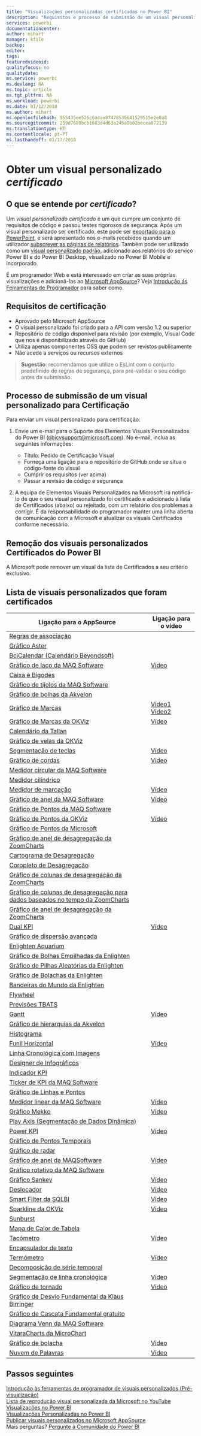 ```yaml
---
title: "Visualizações personalizadas certificadas no Power BI"
description: "Requisitos e processo de submissão de um visual personalizado para certificação. E uma lista de visuais personalizados já certificados."
services: powerbi
documentationcenter: 
author: mihart
manager: kfile
backup: 
editor: 
tags: 
featuredvideoid: 
qualityfocus: no
qualitydate: 
ms.service: powerbi
ms.devlang: NA
ms.topic: article
ms.tgt_pltfrm: NA
ms.workload: powerbi
ms.date: 01/12/2018
ms.author: mihart
ms.openlocfilehash: 955435ee526c6acae8f478539641529515e2e0a8
ms.sourcegitcommit: 259d7689bcb1683d4d63a245a9b02becea072139
ms.translationtype: HT
ms.contentlocale: pt-PT
ms.lasthandoff: 01/17/2018
---
```

# <a name="getting-a-custom-visual-certified"></a>Obter um visual personalizado *certificado*
## <a name="what-is-meant-by-certified"></a>O que se entende por *certificado*?
Um *visual personalizado certificado* é um que cumpre um conjunto de requisitos de código e passou testes rigorosos de segurança.  Após um visual personalizado ser certificado, este pode ser [exportado para o PowerPoint](service-publish-to-powerpoint.md), e será apresentado nos e-mails recebidos quando um utilizador [subscrever as páginas de relatórios](service-report-subscribe.md). Também pode ser utilizado como um [visual personalizado padrão](power-bi-custom-visuals.md), adicionado aos relatórios do serviço Power BI e do Power BI Desktop, visualizado no Power BI Mobile e incorporado.

É um programador Web e está interessado em criar as suas próprias visualizações e adicioná-las ao [Microsoft AppSource](https://appsource.microsoft.com)? Veja [Introdução ás Ferramentas de Programador](service-custom-visuals-getting-started-with-developer-tools.md) para saber como.


## <a name="certification-requirements"></a>Requisitos de certificação
* Aprovado pelo Microsoft AppSource    
* O visual personalizado foi criado para a API com versão 1.2 ou superior    
* Repositório de código disponível para revisão (por exemplo, Visual Code que nos é disponibilizado através do GitHub)    
* Utiliza apenas componentes OSS que podem ser revistos publicamente    
* Não acede a serviços ou recursos externos    

> **Sugestão**: recomendamos que utilize o EsLint com o conjunto predefinido de regras de segurança, para pré-validar o seu código antes da submissão.
> 
> 

## <a name="process-for-submitting-a-custom-visual-for-certification"></a>Processo de submissão de um visual personalizado para Certificação
Para enviar um visual personalizado para certificação:

1. Envie um e-mail para o Suporte dos Elementos Visuais Personalizados do Power BI (pbicvsupport@microsoft.com). No e-mail, inclua as seguintes informações:    
   
   * Título: Pedido de Certificação Visual    
   * Forneça uma ligação para o repositório do GitHub onde se situa o código-fonte do visual    
   * Cumprir os requisitos (ver acima)    
   * Passar a revisão de código e segurança    
2. A equipa de Elementos Visuais Personalizados na Microsoft irá notificá-lo de que o seu visual personalizado foi certificado e adicionado à lista de Certificados (abaixo) ou rejeitado, com um relatório dos problemas a corrigir. É da responsabilidade do programador manter uma linha aberta de comunicação com a Microsoft e atualizar os visuais Certificados conforme necessário.

## <a name="removal-of-power-bi-certified-custom-visuals"></a>Remoção dos visuais personalizados Certificados do Power BI
A Microsoft pode remover um visual da lista de Certificados a seu critério exclusivo.  

## <a name="list-of-custom-visuals-that-have-been-certified"></a>Lista de visuais personalizados que foram certificados
| Ligação para o AppSource | Ligação para o vídeo |
| --- | --- |
| [Regras de associação](https://appsource.microsoft.com/en-us/product/power-bi-visuals/WA104380815) | |
| [Gráfico Aster](https://appsource.microsoft.com/product/power-bi-visuals/WA104380759?src=office&tab=Overview) | |
| [BciCalendar (Calendário Beyondsoft)](https://appsource.microsoft.com/en-us/product/power-bi-visuals/WA104381096?src=office&tab=Overview)  | |
| [Gráfico de laço da MAQ Software](https://appsource.microsoft.com/product/power-bi-visuals/WA104380838?src=office&tab=Overview) |[Vídeo](https://youtu.be/So5xKMSpVJI) |
| [Caixa e Bigodes](https://appsource.microsoft.com/product/power-bi-visuals/WA104380831?src=office&tab=Overview) | |
| [Gráfico de tijolos da MAQ Software](https://appsource.microsoft.com/en-us/product/power-bi-visuals/WA104380836) | |
| [Gráfico de bolhas da Akvelon](https://appsource.microsoft.com/en-us/product/power-bi-visuals/WA104381340?src=office) | |
| [Gráfico de Marcas](https://store.office.com/app.aspx?assetid=WA104380755) |[Vídeo1](https://youtu.be/AOlsFYkfkcw)   [Vídeo2](https://youtu.be/AQvd2FhRyCI) |
| [Gráfico de Marcas da OKViz](https://store.office.com/bullet-chart-by-okviz-WA104380953.aspx) |[Vídeo](https://youtu.be/mtvUNl9bMjA) |
| [Calendário da Tallan](https://appsource.microsoft.com/product/power-bi-visuals/WA104381146?src=office&tab=Overview) | |
| [Gráfico de velas da OKViz](https://appsource.microsoft.com/en-us/product/power-bi-visuals/WA104380952) | |
| [Segmentação de teclas](https://store.office.com/chiclet-slicer-WA104380756.aspx) |[Vídeo](https://youtu.be/iYOkJ1APueY) |
| [Gráfico de cordas](https://appsource.microsoft.com/product/power-bi-visuals/WA104380761?src=office&tab=Overview) |[Vídeo](https://youtu.be/AQvd2FhRyCI) |
| [Medidor circular da MAQ Software](https://appsource.microsoft.com/product/power-bi-visuals/WA104380837?tab=Overview) | |
| [Medidor cilíndrico](https://appsource.microsoft.com/product/power-bi-visuals/WA104380874) | |
| [Medidor de marcação](https://appsource.microsoft.com/product/power-bi-visuals/WA104381184) |[Vídeo](https://youtu.be/AOlsFYkfkcw) |
| [Gráfico de anel da MAQ Software](https://appsource.microsoft.com/product/power-bi-visuals/WA104380824?tab=Overview) |[Vídeo](https://youtu.be/pDToHDFHnq8) |
| [Gráfico de Pontos da MAQ Software](https://appsource.microsoft.com/en-us/product/power-bi-visuals/WA104381101) | |
| [Gráfico de Pontos da OKViz](https://appsource.microsoft.com/product/power-bi-visuals/WA104381101?src=office&tab=Overview) |[Vídeo](https://youtu.be/4lskRgcpFJY) |
| [Gráfico de Pontos da Microsoft](https://appsource.microsoft.com/en-us/product/power-bi-visuals/WA104380760?src=office) | |
| [Gráfico de anel de desagregação da ZoomCharts](https://appsource.microsoft.com/product/power-bi-visuals/WA104380858) | |
| [Cartograma de Desagregação](https://appsource.microsoft.com/en-us/product/power-bi-visuals/WA104381045?src=office) | |
| [Coropleto de Desagregação](https://appsource.microsoft.com/en-us/product/power-bi-visuals/WA104381044?src=office) | |
| [Gráfico de colunas de desagregação da ZoomCharts](https://appsource.microsoft.com/en-us/product/power-bi-visuals/WA104380881?src=office) | |
| [Gráfico de colunas de desagregação para dados baseados no tempo da ZoomCharts](https://appsource.microsoft.com/en-us/product/power-bi-visuals/WA104380881) | |
| [Gráfico de anel de desagregação da ZoomCharts](https://appsource.microsoft.com/en-us/product/power-bi-visuals/WA104380858) | |
| [Dual KPI](https://store.office.com/dual-kpi-WA104380774.aspx) |[Vídeo](https://youtu.be/821o0-eVBXo?list=PL1N57mwBHtN1vIjfvuBIzZllrmKo-Vz6x) |
| [Gráfico de dispersão avançada](https://appsource.microsoft.com/en-us/product/power-bi-visuals/WA104380762) | |
| [Enlighten Aquarium](https://appsource.microsoft.com/product/power-bi-visuals/WA104381112?src=office&tab=Overview) | |
| [Gráfico de Bolhas Empilhadas da Enlighten](https://appsource.microsoft.com/en-us/product/power-bi-visuals/WA104380868) | |
| [Gráfico de Pilhas Aleatórias da Enlighten](https://appsource.microsoft.com/en-us/product/power-bi-visuals/WA104380849) | |
| [Gráfico de Bolachas da Enlighten](https://appsource.microsoft.com/en-us/product/power-bi-visuals/WA104380850) | |
| [Bandeiras do Mundo da Enlighten](https://appsource.microsoft.com/en-us/product/power-bi-visuals/WA104380923) | |
| [Flywheel]() | |
| [Previsões TBATS](https://appsource.microsoft.com/en-us/product/power-bi-visuals/WA104381326?src=office) | |
| [Gantt](https://store.office.com/gantt-WA104380765.aspx) |[Vídeo](https://youtu.be/qJ7s_KrGiUU) |
| [Gráfico de hierarquias da Akvelon](https://appsource.microsoft.com/en-us/product/power-bi-visuals/WA104381333?src=office) | |
| [Histograma](https://store.office.com/histogram-chart-WA104380776.aspx) | |
| [Funil Horizontal](https://appsource.microsoft.com/product/power-bi-visuals/WA104380846) |[Vídeo](https://youtu.be/SudZei68PPo) |
| [Linha Cronológica com Imagens](https://appsource.microsoft.com/en-us/product/power-bi-visuals/WA104381254) | |
| [Designer de Infográficos](https://appsource.microsoft.com/en-us/product/power-bi-visuals/WA104380898?src=office) | |
| [Indicador KPI](https://store.office.com/kpi-indicator-WA104380832.aspx) | |
| [Ticker de KPI da MAQ Software](https://appsource.microsoft.com/en-us/product/power-bi-visuals/WA104380946) | |
| [Gráfico de Linhas e Pontos](https://appsource.microsoft.com/en-us/product/power-bi-visuals/WA104380766?src=office) | |
| [Medidor linear da MAQ Software](https://appsource.microsoft.com/product/power-bi-visuals/WA104380821?src=office&tab=Overview) |[Vídeo](https://youtu.be/AOlsFYkfkcw) |
| [Gráfico Mekko](https://appsource.microsoft.com/product/power-bi-visuals/WA104380785?src=office&tab=Overview)  | [Vídeo](https://youtu.be/90FLCKpgicA)|
| [Play Axis (Segmentação de Dados Dinâmica)](https://store.office.com/play-axis-dynamic-slicer-WA104380981.aspx) | |
| [Power KPI](https://appsource.microsoft.com/product/power-bi-visuals/WA104381083) |[Vídeo](https://youtu.be/IvfIP3E6-1Q) |
| [Gráfico de Pontos Temporais](https://appsource.microsoft.com/en-us/product/power-bi-visuals/WA104381006) | |
| [Gráfico de radar](https://store.office.com/radar-chart-WA104380771.aspx) | |
| [Gráfico de anel da MAQSoftware](https://appsource.microsoft.com/en-us/product/power-bi-visuals/WA104380824?src=office&tab=Overview) | [Vídeo](https://youtu.be/pDToHDFHnq8)|
| [Gráfico rotativo da MAQ Software](https://appsource.microsoft.com/en-us/product/power-bi-visuals/WA104381007?src=office) |  |
| [Gráfico Sankey](https://store.office.com/app.aspx?assetid=WA104380777.aspx) |[Vídeo](https://youtu.be/WWP9wVUHGaA) |
| [Deslocador](https://store.office.com/scroller-WA104381018.aspx) |[Vídeo](https://youtu.be/uhRFQF2cGSY) |
| [Smart Filter da SQLBI](https://store.office.com/smart-filter-by-okviz-WA104380859.aspx) |[Vídeo](https://youtu.be/gcJsDDRQq28) |
| [Sparkline da OKViz](https://appsource.microsoft.com/product/power-bi-visuals/WA104380910?src=office&tab=Overview) |[Vídeo](https://youtu.be/0m3Vnvso9tY) |
| [Sunburst](https://appsource.microsoft.com/product/power-bi-visuals/WA104380767?src=office&tab=Overview) | |
| [Mapa de Calor de Tabela](https://store.office.com/table-heatmap-WA104380818.aspx) | |
| [Tacómetro](https://store.office.com/tachometer-WA104380937.aspx?) |[Vídeo](https://www.youtube.com/watch?v=C3OXdETbS9o) |
| [Encapsulador de texto](https://appsource.microsoft.com/product/power-bi-visuals/WA104380826) | |
| [Termómetro](https://appsource.microsoft.com/product/power-bi-visuals/WA104380847?src=office&tab=Overview) | [Vídeo](https://youtu.be/SPX9mgrAdBc)|
| [Decomposição de série temporal](https://appsource.microsoft.com/product/power-bi-visuals/WA104380897) | |
| [Segmentação de linha cronológica](https://store.office.com/timeline-slicer-WA104380786.aspx) |[Vídeo](https://youtu.be/ozMtZ4_NZ10) |
| [Gráfico de tornado](https://store.office.com/tornado-chart-WA104380768.aspx) |[Vídeo](https://youtu.be/AQvd2FhRyCI) |
| [Gráfico de Desvio Fundamental da Klaus Birringer](https://appsource.microsoft.com/en-us/product/power-bi-visuals/WA104381140?src=office) | |
| [Gráfico de Cascata Fundamental gratuito](https://appsource.microsoft.com/en-us/product/power-bi-visuals/WA104380956) | |
| [Diagrama Venn da MAQ Software](https://appsource.microsoft.com/en-us/product/power-bi-visuals/WA104381231) | |
| [VitaraCharts da MicroChart](https://appsource.microsoft.com/en-us/product/power-bi-visuals/WA104381165) | |
| [Gráfico de bolacha](https://appsource.microsoft.com/product/power-bi-visuals/WA104381049?src=office&tab=Overview) |[Vídeo](https://youtu.be/1vRqYUsm3Vk) |
| [Nuvem de Palavras](https://store.office.com/word-cloud-WA104380752.aspx?) |[Vídeo](https://www.youtube.com/watch?v=AblTenl9fqo) |

## <a name="next-steps"></a>Passos seguintes
[Introdução às ferramentas de programador de visuais personalizados (Pré-visualização)](service-custom-visuals-getting-started-with-developer-tools.md)      
[Lista de reprodução visual personalizada da Microsoft no YouTube](https://www.youtube.com/playlist?list=PL1N57mwBHtN1vIjfvuBIzZllrmKo-Vz6x)  
[Visualizações no Power BI](power-bi-report-visualizations.md)  
[Visualizações Personalizadas no Power BI](power-bi-custom-visuals.md)  
[Publicar visuais personalizados no Microsoft AppSource](developer/office-store.md)  
Mais perguntas? [Pergunte à Comunidade do Power BI](http://community.powerbi.com/)

